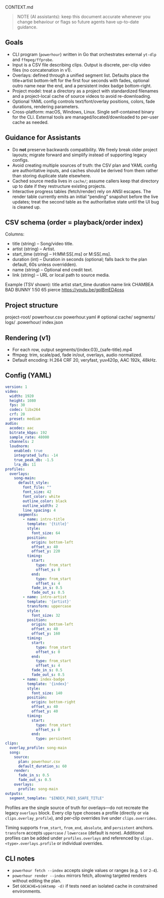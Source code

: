 CONTEXT.md

> NOTE (AI assistants): keep this document accurate whenever you change behaviour or flags so future agents have up-to-date guidance.

## Goals
- CLI program (`powerhour`) written in Go that orchestrates external `yt-dlp` and `ffmpeg/ffprobe`.
- Input is a CSV file describing clips. Output is discrete, per-clip video files (no concatenation in v1).
- Overlays: defined through a unified segment list. Defaults place the title+artist bottom-left for the first four seconds with fades, optional outro name near the end, and a persistent index badge bottom-right.
- Project model: treat a directory as a project with standardized filenames and a project-local cache of source videos to avoid re-downloading.
- Optional YAML config controls text/font/overlay positions, colors, fade durations, rendering parameters.
- Cross-platform: macOS, Windows, Linux. Single self-contained binary for the CLI. External tools are managed/located/downloaded to per-user cache as needed.

## Guidance for Assistants
- Do **not** preserve backwards compatibility. We freely break older project layouts; migrate forward and simplify instead of supporting legacy configs.
- Avoid creating multiple sources of truth: the CSV plan and YAML config are authoritative inputs, and caches should be derived from them rather than storing duplicate state elsewhere.
- Cached source media lives in `cache/`; assume callers keep that directory up to date if they restructure existing projects.
- Interactive progress tables (fetch/render) rely on ANSI escapes. The render table currently emits an initial “pending” snapshot before the live updates; treat the second table as the authoritative state until the UI bug is cleaned up.

## CSV schema (order = playback/order index)
Columns:
- title (string) – Song/video title.
- artist (string) – Artist.
- start_time (string) – H:MM:SS[.ms] or M:SS[.ms].
- duration (int) – Duration in seconds (optional; falls back to the plan default, 60s unless overridden).
- name (string) – Optional end credit text.
- link (string) – URL or local path to source media.

Example (TSV shown):
title	artist	start_time	duration	name	link
CHAMBEA	BAD BUNNY	1:50	65	pierce	https://youtu.be/gpIBmED4oss

## Project structure
project-root/
  powerhour.csv
  powerhour.yaml   # optional
  cache/
  segments/
  logs/
  .powerhour/
    index.json

## Rendering (v1)
- For each row, output segments/{index:03}_{safe-title}.mp4
- ffmpeg: trim, scale/pad, fade in/out, overlays, audio normalized.
- Default encoding: H.264 CRF 20, veryfast, yuv420p, AAC 192k, 48kHz.

## Config (YAML)
```yaml
version: 1
video:
  width: 1920
  height: 1080
  fps: 30
  codec: libx264
  crf: 20
  preset: medium
audio:
  acodec: aac
  bitrate_kbps: 192
  sample_rate: 48000
  channels: 2
  loudnorm:
    enabled: true
    integrated_lufs: -14
    true_peak_db: -1.5
    lra_db: 11
profiles:
  overlays:
    song-main:
      default_style:
        font_file: ""
        font_size: 42
        font_color: white
        outline_color: black
        outline_width: 2
        line_spacing: 4
      segments:
        - name: intro-title
          template: '{title}'
          style:
            font_size: 64
          position:
            origin: bottom-left
            offset_x: 40
            offset_y: 220
          timing:
            start:
              type: from_start
              offset_s: 0
            end:
              type: from_start
              offset_s: 4
            fade_in_s: 0.5
            fade_out_s: 0.5
        - name: intro-artist
          template: '{artist}'
          transform: uppercase
          style:
            font_size: 32
          position:
            origin: bottom-left
            offset_x: 40
            offset_y: 160
          timing:
            start:
              type: from_start
              offset_s: 0
            end:
              type: from_start
              offset_s: 4
            fade_in_s: 0.5
            fade_out_s: 0.5
        - name: index-badge
          template: '{index}'
          style:
            font_size: 140
          position:
            origin: bottom-right
            offset_x: 40
            offset_y: 40
          timing:
            start:
              type: from_start
              offset_s: 0
            end:
              type: persistent
clips:
  overlay_profile: song-main
  song:
    source:
      plan: powerhour.csv
      default_duration_s: 60
    render:
      fade_in_s: 0.5
      fade_out_s: 0.5
    overlays:
      profile: song-main
outputs:
  segment_template: "$INDEX_PAD3_$SAFE_TITLE"
```

Profiles are the single source of truth for overlays—do not recreate the legacy `overlays` block. Every clip type chooses a profile (directly or via `clips.overlay_profile`), and per-clip overrides live under `clips.overrides`.

Timing supports `from_start`, `from_end`, `absolute`, and `persistent` anchors. `transform` accepts `uppercase` / `lowercase` (default is none). Additional profiles can be added under `profiles.overlays` and referenced by `clips.<type>.overlays.profile` or individual overrides.

## CLI notes
- `powerhour fetch --index` accepts single values or ranges (e.g. `5` or `2-4`).
- `powerhour render --index` mirrors fetch, allowing targeted renders without editing the plan.
- Set `GOCACHE=$(mktemp -d)` if tests need an isolated cache in constrained environments.
